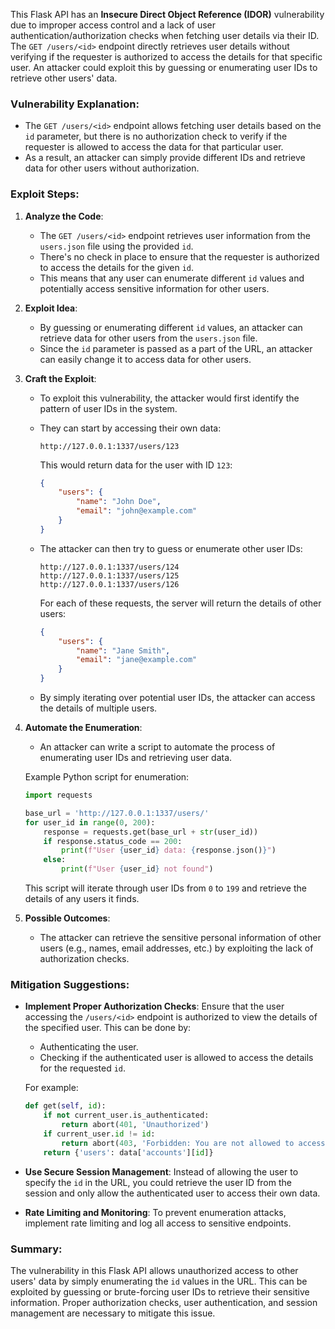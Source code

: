This Flask API has an **Insecure Direct Object Reference (IDOR)** vulnerability due to improper access control and a lack of user authentication/authorization checks when fetching user details via their ID. The `GET /users/<id>` endpoint directly retrieves user details without verifying if the requester is authorized to access the details for that specific user. An attacker could exploit this by guessing or enumerating user IDs to retrieve other users' data.

### Vulnerability Explanation:
- The `GET /users/<id>` endpoint allows fetching user details based on the `id` parameter, but there is no authorization check to verify if the requester is allowed to access the data for that particular user.
- As a result, an attacker can simply provide different IDs and retrieve data for other users without authorization.

### Exploit Steps:

1. **Analyze the Code**:
    - The `GET /users/<id>` endpoint retrieves user information from the `users.json` file using the provided `id`.
    - There's no check in place to ensure that the requester is authorized to access the details for the given `id`.
    - This means that any user can enumerate different `id` values and potentially access sensitive information for other users.

2. **Exploit Idea**:
    - By guessing or enumerating different `id` values, an attacker can retrieve data for other users from the `users.json` file.
    - Since the `id` parameter is passed as a part of the URL, an attacker can easily change it to access data for other users.

3. **Craft the Exploit**:

    - To exploit this vulnerability, the attacker would first identify the pattern of user IDs in the system.
    - They can start by accessing their own data:
      ```
      http://127.0.0.1:1337/users/123
      ```
      This would return data for the user with ID `123`:
      ```json
      {
          "users": {
              "name": "John Doe",
              "email": "john@example.com"
          }
      }
      ```

    - The attacker can then try to guess or enumerate other user IDs:
      ```
      http://127.0.0.1:1337/users/124
      http://127.0.0.1:1337/users/125
      http://127.0.0.1:1337/users/126
      ```
      For each of these requests, the server will return the details of other users:
      ```json
      {
          "users": {
              "name": "Jane Smith",
              "email": "jane@example.com"
          }
      }
      ```

    - By simply iterating over potential user IDs, the attacker can access the details of multiple users.

4. **Automate the Enumeration**:
    - An attacker can write a script to automate the process of enumerating user IDs and retrieving user data.

   Example Python script for enumeration:
    ```python
    import requests

    base_url = 'http://127.0.0.1:1337/users/'
    for user_id in range(0, 200):
        response = requests.get(base_url + str(user_id))
        if response.status_code == 200:
            print(f"User {user_id} data: {response.json()}")
        else:
            print(f"User {user_id} not found")
    ```

   This script will iterate through user IDs from `0` to `199` and retrieve the details of any users it finds.

5. **Possible Outcomes**:
    - The attacker can retrieve the sensitive personal information of other users (e.g., names, email addresses, etc.) by exploiting the lack of authorization checks.

### Mitigation Suggestions:
- **Implement Proper Authorization Checks**: Ensure that the user accessing the `/users/<id>` endpoint is authorized to view the details of the specified user. This can be done by:
    - Authenticating the user.
    - Checking if the authenticated user is allowed to access the details for the requested `id`.

  For example:
  ```python
  def get(self, id):
      if not current_user.is_authenticated:
          return abort(401, 'Unauthorized')
      if current_user.id != id:
          return abort(403, 'Forbidden: You are not allowed to access this user’s details')
      return {'users': data['accounts'][id]}
  ```

- **Use Secure Session Management**: Instead of allowing the user to specify the `id` in the URL, you could retrieve the user ID from the session and only allow the authenticated user to access their own data.

- **Rate Limiting and Monitoring**: To prevent enumeration attacks, implement rate limiting and log all access to sensitive endpoints.

### Summary:
The vulnerability in this Flask API allows unauthorized access to other users' data by simply enumerating the `id` values in the URL. This can be exploited by guessing or brute-forcing user IDs to retrieve their sensitive information. Proper authorization checks, user authentication, and session management are necessary to mitigate this issue.

